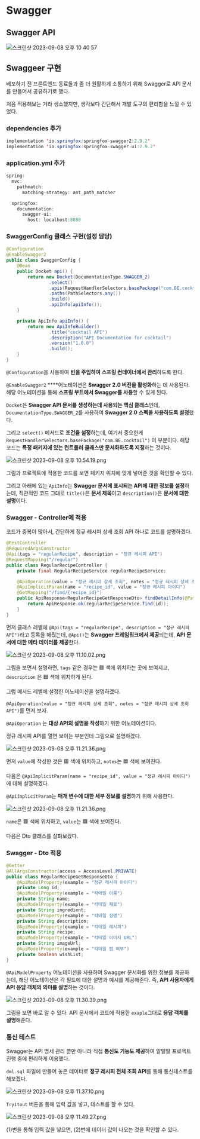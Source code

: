 # Swagger

## Swagger API

![스크린샷 2023-09-08 오후 10 40 57](https://github.com/Heo-y-y/development-blog/assets/112863029/87eaad88-ec6f-426a-8da4-b3b4cb5658e2)

## Swaggeer 구현

배포하기 전 프론트엔드 동료들과 좀 더 원활하게 소통하기 위해 Swagger로 API 문서를 만들어서 공유하기로 했다.

처음 적용해보는 거라 생소했지만, 생각보다 간단해서 개발 도구의 편리함을 느낄 수 있었다.

### dependencies 추가

```java
implementation 'io.springfox:springfox-swagger2:2.9.2'
implementation 'io.springfox:springfox-swagger-ui:2.9.2'
```

### application.yml 추가

```java
spring:
  mvc:
    pathmatch:
      matching-strategy: ant_path_matcher

  springfox:
    documentation:
      swagger-ui:
        host: localhost:8080
```

### SwaggerConfig 클래스 구현(설정 담당)

```java
@Configuration
@EnableSwagger2
public class SwaggerConfig {
    @Bean
    public Docket api() {
        return new Docket(DocumentationType.SWAGGER_2)
                .select()
                .apis(RequestHandlerSelectors.basePackage("com.BE.cocktail"))
                .paths(PathSelectors.any())
                .build()
                .apiInfo(apiInfo());
    }

    private ApiInfo apiInfo() {
        return new ApiInfoBuilder()
                .title("cocktail API")
                .description("API Documentation for cocktail")
                .version("1.0.0")
                .build();
    }
}
```

`@Configuration`을 사용하여 **빈을 주입하여 스프링 컨테이너에서 관리**하도록 한다.

`@EnableSwagger2` ****어노테이션은 **Swagger 2.0 버전을 활성화**하는 데 사용된다. 해당 어노테이션을 통해 **스프링 부트에서 Swagger를 사용**할 수 있게 된다.

`Docket`은 **Swagger API 문서를 생성하는데 사용되는 핵심 클래스**인데, `DocumentationType.SWAGGER_2`를 사용하여 **Swagger 2.0 스펙을 사용하도록 설정**했다.

그리고 `select()` 메서드로 **조건을 설정**하는데, 여기서 중요한게 `RequestHandlerSelectors.basePackage("com.BE.cocktail")` 이 부분이다. 해당 코드는 **특정 패키지에 있는 컨트롤러 클래스만 문서화하도록 지정**하는 것이다.

![스크린샷 2023-09-08 오후 10.54.19.png](https://github.com/Heo-y-y/development-blog/assets/112863029/4d51914a-2b19-4e9c-980d-105cde8876dd)

그림과 프로젝트에 적용한 코드를 보면 패키지 위치에 맞게 넣어준 것을 확인할 수 있다.

그리고 아래에 있는 `ApiInfo`는 **Swagger 문서에 표시되는 API에 대한 정보를 설정**하는데, 직관적인 코드 그대로 `title()`은 **문서 제목**이고 `description()`은 **문서에 대한 설명**이다.

### Swagger - Controller에 적용

코드가 중복이 많아서, 간단하게 정규 레시피 상세 조회 API 하나로 코드를 설명하겠다.

```java
@RestController
@RequiredArgsConstructor
@Api(tags = "regularRecipe", description = "정규 레시피 API")
@RequestMapping("/regular")
public class RegularRecipeController {
    private final RegularRecipeService regularRecipeService;

    @ApiOperation(value = "정규 레시피 상세 조회", notes = "정규 레시피 상세 조회 API")
    @ApiImplicitParam(name = "recipe_id", value = "정규 레시피 아이디")
    @GetMapping("/find/{recipe_id}")
    public ApiResponse<RegularRecipeGetResponseDto> findDetailInfo(@PathVariable("recipe_id") Long id) {
        return ApiResponse.ok(regularRecipeService.find(id));
    }
}
```

먼저 클래스 레벨에 `@Api(tags = "regularRecipe", description = "정규 레시피 API")`라고 등록을 해줬는데, `@Api()`는 **Swagger 프레임워크에서 제공**되는데, **API 문서에 대한 메타 데이터를 제공**한다.

![스크린샷 2023-09-08 오후 11.10.02.png](https://github.com/Heo-y-y/development-blog/assets/112863029/3cfb80fa-f8a3-40e5-8416-f9effbee55d2)

그림을 보면서 설명하면, `tags` 같은 경우는 🟥 색에 위치하는 곳에 보여지고, `description` 은 🟦 색에 위치하게 된다.

그럼 메서드 레벨에 설정한 어노테이션을 설명하겠다.

`@ApiOperation(value = "정규 레시피 상세 조회", notes = "정규 레시피 상세 조회 API")`를 먼저 보자.

`@ApiOperation` 는 **대상 API의 설명을 작성**하기 위한 어노테이션이다.

정규 레시피 API를 열면 보이는 부분인데 그림으로 설명하겠다.

![스크린샷 2023-09-08 오후 11.21.36.png](https://github.com/Heo-y-y/development-blog/assets/112863029/4dceddec-ade8-43b8-b8ea-cb5ab96dc797)

먼저 `value`에 작성한 것은 🟥 색에 위치하고, `notes`는  🟦 색에 보여진다.

다음은 `@ApiImplicitParam(name = "recipe_id", value = "정규 레시피 아이디")`에 대해 설명하겠다.

`@ApiImplicitParam`는 **매개 변수에 대한 세부 정보를 설명**하기 위해 사용한다.

![스크린샷 2023-09-08 오후 11.21.36.png](https://github.com/Heo-y-y/development-blog/assets/112863029/ee6d4827-571f-4242-8620-99facad03cda)

`name`은 🟥 색에 위치하고, `value`는  🟦 색에 보여진다.

다음은 Dto 클래스를 살펴보겠다.

### Swagger - Dto 적용

```java
@Getter
@AllArgsConstructor(access = AccessLevel.PRIVATE)
public class RegularRecipeGetResponseDto {
    @ApiModelProperty(example = "정규 레시피 아이디")
    private Long id;
    @ApiModelProperty(example = "칵테일 이름")
    private String name;
    @ApiModelProperty(example = "칵테일 재료")
    private String ingredient;
    @ApiModelProperty(example = "칵테일 설명")
    private String description;
    @ApiModelProperty(example = "칵테일 레시피")
    private String recipe;
    @ApiModelProperty(example = "칵테일 이미지 URL")
    private String imageUrl;
    @ApiModelProperty(example = "칵테일 찜 여부")
    private boolean wishList;
}
```

`@ApiModelProperty` 어노테이션을 사용하여 Swagger 문서화를 위한 정보를 제공하는데, 해당 어노테이션은 각 필드에 대한 설명과 예시를 제공해준다. 즉, **API 사용자에게 API 응답 객체의 의미를 설명**하는 것이다.

![스크린샷 2023-09-08 오후 11.30.39.png](https://github.com/Heo-y-y/development-blog/assets/112863029/c7cf2045-2578-4c21-8d9d-ffaf913f6812)

그림을 보면 바로 알 수 있다. API 문서에서 코드에 적용한 `exaple`그대로 **응답 객체를 설명**해준다.

### 통신 테스트

Swagger는 API 명세 관리 뿐만 아니라 직접 **통신도 기능도 제공**하여 알딸딸 프로젝트 진행 중에 편리하게 이용했다.

`dml.sql` 파일에 만들어 놓은 데이터로 **정규 레시피 전체 조회 API**를 통해 통신테스트를 해보겠다.

![스크린샷 2023-09-08 오후 11.37.10.png](https://github.com/Heo-y-y/development-blog/assets/112863029/7fcbdbe2-8c2f-4776-9e12-4a2eef33a1a8)

`Tryitout` 버튼을 통해 입력 값을 넣고, 테스트를 할 수 있다.

![스크린샷 2023-09-08 오후 11.49.27.png](https://github.com/Heo-y-y/development-blog/assets/112863029/55bf76ee-da0a-4aee-bf3b-d1370ef474e1)

(1)번을 통해 입력 값을 넣으면, (2)번에 데이터 값이 나오는 것을 확인할 수 있다.
